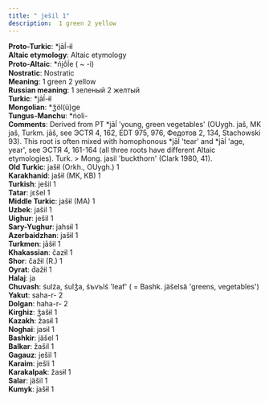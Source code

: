 ```yaml
---
title: " ješil 1"
description:  1 green 2 yellow
---
```


<strong>Proto-Turkic</strong>:  *jāĺ-ɨl<br>
<strong>Altaic etymology</strong>:  Altaic etymology<br>
<strong> Proto-Altaic</strong>:  *ńi̯ṓĺe ( ~ -i)<br>
<strong>Nostratic</strong>:  Nostratic<br>
<strong>Meaning</strong>:  1 green 2 yellow<br>
<strong>Russian meaning</strong>:  1 зеленый 2 желтый<br>
<strong>Turkic</strong>:  *jāĺ-ɨl<br>
<strong>Mongolian</strong>:  *ǯöl(ü)ge<br>
<strong>Tungus-Manchu</strong>:  *ńoli-<br>
<strong>Comments</strong>:  Derived from PT *jāĺ 'young, green vegetables' (OUygh. jaš, MK jaš, Turkm. jāš, see ЭСТЯ 4, 162, EDT 975, 976, Федотов 2, 134, Stachowski 93). This root is often mixed with homophonous *jāĺ 'tear' and *jāĺ 'age, year', see ЭСТЯ 4, 161-164 (all three roots have different Altaic etymologies). Turk. > Mong. jasil 'buckthorn' (Clark 1980, 41).<br>
<strong>Old Turkic</strong>:  jašɨl (Orkh., OUygh.) 1<br>
<strong>Karakhanid</strong>:  jašɨl (MK, KB) 1<br>
<strong>Turkish</strong>:  ješil 1<br>
<strong>Tatar</strong>:  jɛšel 1<br>
<strong>Middle Turkic</strong>:  jašɨl (MA) 1<br>
<strong>Uzbek</strong>:  jašil 1<br>
<strong>Uighur</strong>:  ješil 1<br>
<strong>Sary-Yughur</strong>:  jahsɨl 1<br>
<strong>Azerbaidzhan</strong>:  jašɨl 1<br>
<strong>Turkmen</strong>:  jāšɨl 1<br>
<strong>Khakassian</strong>:  čazɨl 1<br>
<strong>Shor</strong>:  čažɨl (R.) 1<br>
<strong>Oyrat</strong>:  d́ažɨl 1<br>
<strong>Halaj</strong>:  ja<br>
<strong>Chuvash</strong>:  śulźa, śulǯa, śъvъlś 'leaf' ( = Bashk. jäšelsä 'greens, vegetables')<br>
<strong>Yakut</strong>:  saha-r- 2<br>
<strong>Dolgan</strong>:  haha-r- 2<br>
<strong>Kirghiz</strong>:  ǯašɨl 1<br>
<strong>Kazakh</strong>:  žasɨl 1<br>
<strong>Noghai</strong>:  jasɨl 1<br>
<strong>Bashkir</strong>:  jäšel 1<br>
<strong>Balkar</strong>:  žašil 1<br>
<strong>Gagauz</strong>:  ješil 1<br>
<strong>Karaim</strong>:  ješli 1<br>
<strong>Karakalpak</strong>:  žasɨl 1<br>
<strong>Salar</strong>:  jäšil 1<br>
<strong>Kumyk</strong>:  jašɨl 1<br>


